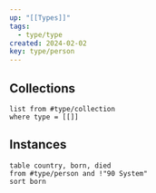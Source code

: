 ```yaml
---
up: "[[Types]]"
tags:
  - type/type
created: 2024-02-02
key: type/person
---
```

## Collections
```dataview
list from #type/collection 
where type = [[]]
```

## Instances

```dataview
table country, born, died 
from #type/person and !"90 System"
sort born
```
